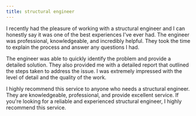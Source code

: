```yaml
---
title: structural engineer
---
```


I recently had the pleasure of working with a structural engineer and I can honestly say it was one of the best experiences I've ever had. The engineer was professional, knowledgeable, and incredibly helpful. They took the time to explain the process and answer any questions I had.

The engineer was able to quickly identify the problem and provide a detailed solution. They also provided me with a detailed report that outlined the steps taken to address the issue. I was extremely impressed with the level of detail and the quality of the work.

I highly recommend this service to anyone who needs a structural engineer. They are knowledgeable, professional, and provide excellent service. If you're looking for a reliable and experienced structural engineer, I highly recommend this service.
